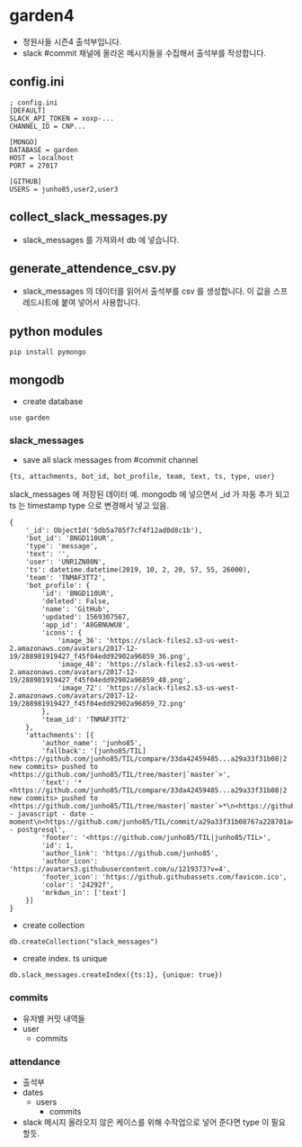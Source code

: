 # garden4
* 정원사들 시즌4 출석부입니다.
* slack #commit 채널에 올라온 메시지들을 수집해서 출석부를 작성합니다.

## config.ini
```
; config.ini
[DEFAULT]
SLACK_API_TOKEN = xoxp-...
CHANNEL_ID = CNP...

[MONGO]
DATABASE = garden
HOST = localhost
PORT = 27017

[GITHUB]
USERS = junho85,user2,user3
```

## collect_slack_messages.py
* slack_messages 를 가져와서 db 에 넣습니다.

## generate_attendence_csv.py
* slack_messages 의 데이터를 읽어서 출석부를 csv 를 생성합니다. 이 값을 스프레드시트에 붙여 넣어서 사용합니다.

## python modules
```
pip install pymongo
```

## mongodb
* create database
```
use garden
```

### slack_messages
* save all slack messages from #commit channel
```
{ts, attachments, bot_id, bot_profile, team, text, ts, type, user}
```

slack_messages 에 저장된 데이터 예. mongodb 에 넣으면서 _id 가 자동 추가 되고 ts 는 timestamp type 으로 변경해서 넣고 있음.
```
{
	'_id': ObjectId('5db5a705f7cf4f12ad0d8c1b'),
	'bot_id': 'BNGD110UR',
	'type': 'message',
	'text': '',
	'user': 'UNR1ZN80N',
	'ts': datetime.datetime(2019, 10, 2, 20, 57, 55, 26000),
	'team': 'TNMAF3TT2',
	'bot_profile': {
		'id': 'BNGD110UR',
		'deleted': False,
		'name': 'GitHub',
		'updated': 1569307567,
		'app_id': 'A8GBNUWU8',
		'icons': {
			'image_36': 'https://slack-files2.s3-us-west-2.amazonaws.com/avatars/2017-12-19/288981919427_f45f04edd92902a96859_36.png',
			'image_48': 'https://slack-files2.s3-us-west-2.amazonaws.com/avatars/2017-12-19/288981919427_f45f04edd92902a96859_48.png',
			'image_72': 'https://slack-files2.s3-us-west-2.amazonaws.com/avatars/2017-12-19/288981919427_f45f04edd92902a96859_72.png'
		},
		'team_id': 'TNMAF3TT2'
	},
	'attachments': [{
		'author_name': 'junho85',
		'fallback': '[junho85/TIL] <https://github.com/junho85/TIL/compare/33da42459485...a29a33f31b08|2 new commits> pushed to <https://github.com/junho85/TIL/tree/master|`master`>',
		'text': '*<https://github.com/junho85/TIL/compare/33da42459485...a29a33f31b08|2 new commits> pushed to <https://github.com/junho85/TIL/tree/master|`master`>*\n<https://github.com/junho85/TIL/commit/027dfe626170f09e8c1deb5e75b4fc4e9565ffce|`027dfe62`> - javascript - date - moment\n<https://github.com/junho85/TIL/commit/a29a33f31b08767a228701a4737c131d75902ab9|`a29a33f3`> - postgresql',
		'footer': '<https://github.com/junho85/TIL|junho85/TIL>',
		'id': 1,
		'author_link': 'https://github.com/junho85',
		'author_icon': 'https://avatars3.githubusercontent.com/u/1219373?v=4',
		'footer_icon': 'https://github.githubassets.com/favicon.ico',
		'color': '24292f',
		'mrkdwn_in': ['text']
	}]
}
```

* create collection
```
db.createCollection("slack_messages")
```
* create index. ts unique
```
db.slack_messages.createIndex({ts:1}, {unique: true})
```

### commits
* 유저별 커밋 내역들
* user
  * commits

### attendance
* 출석부
* dates
  * users
    * commits
* slack 메시지 올라오지 않은 케이스를 위해 수작업으로 넣어 준다면 type 이 필요할듯.

